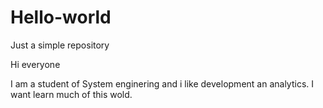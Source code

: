 # Hello-world
Just a simple repository

Hi everyone

I am a student of System enginering and i like development an analytics.
I want learn much of this wold.
